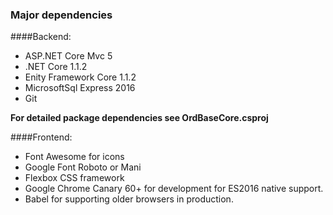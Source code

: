 ### Major dependencies

####Backend: 
- ASP.NET Core Mvc 5
- .NET Core 1.1.2
- Enity Framework Core 1.1.2
- MicrosoftSql Express 2016
- Git

**For detailed package dependencies see OrdBaseCore.csproj**

####Frontend:
- Font Awesome for icons
- Google Font Roboto or Mani 
- Flexbox CSS framework
- Google Chrome Canary 60+ for development for ES2016 native support.
- Babel for supporting older browsers in production.
